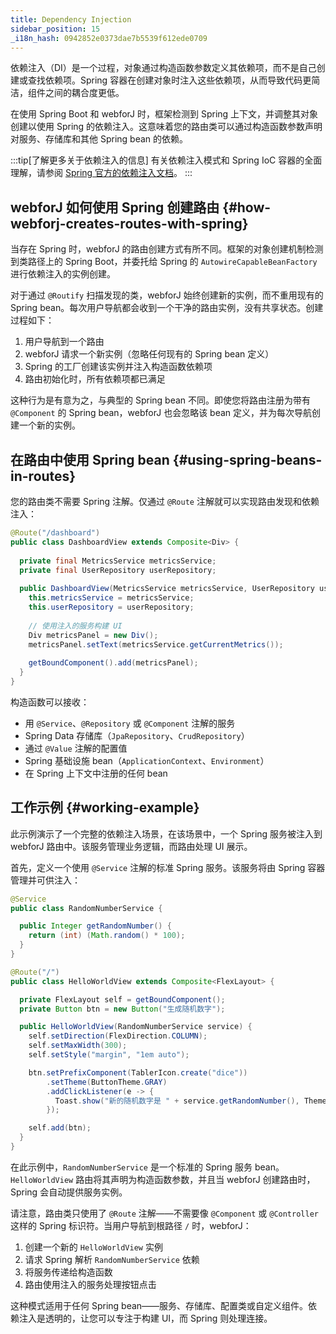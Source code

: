 ```yaml
---
title: Dependency Injection
sidebar_position: 15
_i18n_hash: 0942852e0373dae7b5539f612ede0709
---
```

依赖注入（DI）是一个过程，对象通过构造函数参数定义其依赖项，而不是自己创建或查找依赖项。Spring 容器在创建对象时注入这些依赖项，从而导致代码更简洁，组件之间的耦合度更低。

在使用 Spring Boot 和 webforJ 时，框架检测到 Spring 上下文，并调整其对象创建以使用 Spring 的依赖注入。这意味着您的路由类可以通过构造函数参数声明对服务、存储库和其他 Spring bean 的依赖。

:::tip[了解更多关于依赖注入的信息]
有关依赖注入模式和 Spring IoC 容器的全面理解，请参阅 [Spring 官方的依赖注入文档](https://docs.spring.io/spring-framework/reference/core/beans/dependencies/factory-collaborators.html)。
:::

## webforJ 如何使用 Spring 创建路由 {#how-webforj-creates-routes-with-spring}

当存在 Spring 时，webforJ 的路由创建方式有所不同。框架的对象创建机制检测到类路径上的 Spring Boot，并委托给 Spring 的 `AutowireCapableBeanFactory` 进行依赖注入的实例创建。

对于通过 `@Routify` 扫描发现的类，webforJ 始终创建新的实例，而不重用现有的 Spring bean。每次用户导航都会收到一个干净的路由实例，没有共享状态。创建过程如下：

1. 用户导航到一个路由
2. webforJ 请求一个新实例（忽略任何现有的 Spring bean 定义）
3. Spring 的工厂创建该实例并注入构造函数依赖项
4. 路由初始化时，所有依赖项都已满足

这种行为是有意为之，与典型的 Spring bean 不同。即使您将路由注册为带有 `@Component` 的 Spring bean，webforJ 也会忽略该 bean 定义，并为每次导航创建一个新的实例。

## 在路由中使用 Spring bean {#using-spring-beans-in-routes}

您的路由类不需要 Spring 注解。仅通过 `@Route` 注解就可以实现路由发现和依赖注入：

```java
@Route("/dashboard")
public class DashboardView extends Composite<Div> {
  
  private final MetricsService metricsService;
  private final UserRepository userRepository;
  
  public DashboardView(MetricsService metricsService, UserRepository userRepository) {
    this.metricsService = metricsService;
    this.userRepository = userRepository;
    
    // 使用注入的服务构建 UI
    Div metricsPanel = new Div();
    metricsPanel.setText(metricsService.getCurrentMetrics());
    
    getBoundComponent().add(metricsPanel);
  }
}
```

构造函数可以接收：
- 用 `@Service`、`@Repository` 或 `@Component` 注解的服务
- Spring Data 存储库（`JpaRepository`、`CrudRepository`）
- 通过 `@Value` 注解的配置值
- Spring 基础设施 bean（`ApplicationContext`、`Environment`）
- 在 Spring 上下文中注册的任何 bean

## 工作示例 {#working-example}

此示例演示了一个完整的依赖注入场景，在该场景中，一个 Spring 服务被注入到 webforJ 路由中。该服务管理业务逻辑，而路由处理 UI 展示。

首先，定义一个使用 `@Service` 注解的标准 Spring 服务。该服务将由 Spring 容器管理并可供注入：

```java title="RandomNumberService.java"
@Service
public class RandomNumberService {

  public Integer getRandomNumber() {
    return (int) (Math.random() * 100);
  }
}
```

```java title="HelloWorldView.java"
@Route("/")
public class HelloWorldView extends Composite<FlexLayout> {

  private FlexLayout self = getBoundComponent();
  private Button btn = new Button("生成随机数字");

  public HelloWorldView(RandomNumberService service) {
    self.setDirection(FlexDirection.COLUMN);
    self.setMaxWidth(300);
    self.setStyle("margin", "1em auto");

    btn.setPrefixComponent(TablerIcon.create("dice"))
        .setTheme(ButtonTheme.GRAY)
        .addClickListener(e -> {
          Toast.show("新的随机数字是 " + service.getRandomNumber(), Theme.SUCCESS);
        });

    self.add(btn);
  }
}
```

在此示例中，`RandomNumberService` 是一个标准的 Spring 服务 bean。`HelloWorldView` 路由将其声明为构造函数参数，并且当 webforJ 创建路由时，Spring 会自动提供服务实例。

请注意，路由类只使用了 `@Route` 注解——不需要像 `@Component` 或 `@Controller` 这样的 Spring 标识符。当用户导航到根路径 `/` 时，webforJ：

1. 创建一个新的 `HelloWorldView` 实例
2. 请求 Spring 解析 `RandomNumberService` 依赖
3. 将服务传递给构造函数
4. 路由使用注入的服务处理按钮点击

这种模式适用于任何 Spring bean——服务、存储库、配置类或自定义组件。依赖注入是透明的，让您可以专注于构建 UI，而 Spring 则处理连接。
